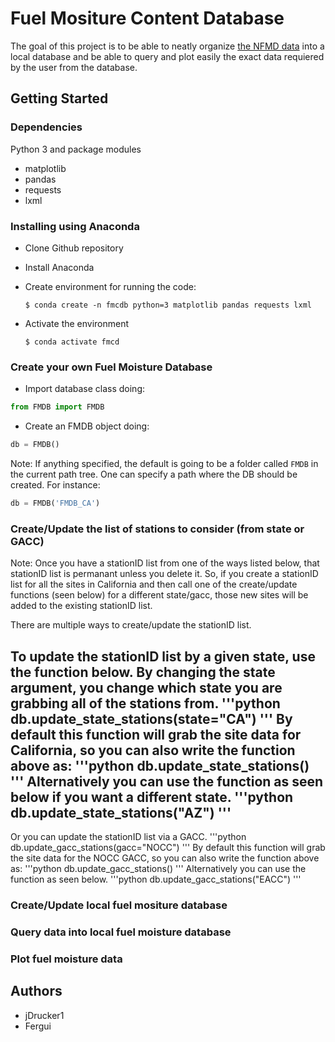 # Fuel Mositure Content Database

The goal of this project is to be able to neatly organize [the NFMD data](http://www.wfas.net/nfmd/public/index.php) into a local database and be able to query and plot easily the exact data requiered by the user from the database.

## Getting Started

### Dependencies

Python 3 and package modules
* matplotlib 
* pandas 
* requests 
* lxml

### Installing using Anaconda

* Clone Github repository
* Install Anaconda
* Create environment for running the code:

      $ conda create -n fmcdb python=3 matplotlib pandas requests lxml

* Activate the environment

      $ conda activate fmcd

### Create your own Fuel Moisture Database

* Import database class doing:
```python
from FMDB import FMDB
```
* Create an FMDB object doing:
```python
db = FMDB()
```

Note: If anything specified, the default is going to be a folder called `FMDB` in the current path tree. One can specify a path where the DB should be created. For instance:
```python
db = FMDB('FMDB_CA')
```

### Create/Update the list of stations to consider (from state or GACC)

Note: Once you have a stationID list from one of the ways listed below, that stationID list is permanant unless you delete it. So, if you create a stationID list for all the sites in California and then call one of the create/update functions (seen below) for a different  state/gacc, those new sites will be added to the existing stationID list.

There are multiple ways to create/update the stationID list. 

To update the stationID list by a given state, use the function below.
 By changing the state argument, you change which state you are grabbing
 all of the stations from.
'''python
db.update_state_stations(state="CA")
'''
 By default this function will grab the site data for California, so you can also
 write the function above as:
 '''python 
 db.update_state_stations()   
 '''
 Alternatively you can use the function as seen below if you want a different state.
 '''python
 db.update_state_stations("AZ")
 '''
-------------------------------
 Or you can update the stationID list via a GACC.
'''python
 db.update_gacc_stations(gacc="NOCC")
'''
 By default this function will grab the site data for the NOCC GACC, so you can also
 write the function above as:
 '''python
 db.update_gacc_stations()
 '''
 Alternatively you can use the function as seen below.
 '''python
 db.update_gacc_stations("EACC")
 '''
### Create/Update local fuel mositure database
### Query data into local fuel moisture database
### Plot fuel moisture data

## Authors

* jDrucker1
* Fergui
